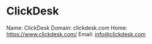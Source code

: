 
# ClickDesk

Name: ClickDesk
Domain: clickdesk.com
Home: https://www.clickdesk.com/
Email: info@clickdesk.com
